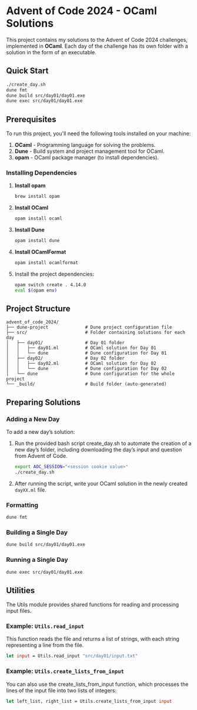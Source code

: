# Advent of Code 2024 - OCaml Solutions

This project contains my solutions to the Advent of Code 2024 challenges, implemented in **OCaml**. Each day of the challenge has its own folder with a solution in the form of an executable.

## Quick Start

```bash
./create_day.sh
dune fmt
dune build src/day01/day01.exe
dune exec src/day01/day01.exe
```

## Prerequisites

To run this project, you'll need the following tools installed on your machine:

1. **OCaml** - Programming language for solving the problems.
2. **Dune** - Build system and project management tool for OCaml.
3. **opam** - OCaml package manager (to install dependencies).

### Installing Dependencies

1. **Install opam**

   ```bash
   brew install opam
   ```

1. **Install OCaml**

   ```bash
   opam install ocaml
   ```

1. **Install Dune**

   ```bash
   opam install dune
   ```

1. **Install OCamlFormat**

   ```bash
   opam install ocamlformat
   ```

1. Install the project dependencies:

   ```bash
   opam switch create . 4.14.0
   eval $(opam env)
   ```

## Project Structure

```
advent_of_code_2024/
├── dune-project              # Dune project configuration file
├── src/                      # Folder containing solutions for each day
│   ├── day01/                # Day 01 folder
│   │   ├── day01.ml          # OCaml solution for Day 01
│   │   └── dune              # Dune configuration for Day 01
│   ├── day02/                # Day 02 folder
│   │   ├── day02.ml          # OCaml solution for Day 02
│   │   └── dune              # Dune configuration for Day 02
│   └── dune                  # Dune configuration for the whole project
└── _build/                   # Build folder (auto-generated)
```

## Preparing Solutions

### Adding a New Day

To add a new day’s solution:

1. Run the provided bash script create_day.sh to automate the creation of a new day’s folder, including downloading the day’s input and question from Advent of Code.

   ```bash
   export AOC_SESSION="<session cookie value>"
   ./create_day.sh
   ```

1. After running the script, write your OCaml solution in the newly created `dayXX.ml` file.

### Formatting

```bash
dune fmt
```

### Building a Single Day

```bash
dune build src/day01/day01.exe
```

### Running a Single Day

```bash
dune exec src/day01/day01.exe
```

## Utilities

The Utils module provides shared functions for reading and processing input files.

### Example: `Utils.read_input`

This function reads the file and returns a list of strings, with each string representing a line from the file.

```ocaml
let input = Utils.read_input "src/day01/input.txt"
```

### Example: `Utils.create_lists_from_input`

You can also use the create_lists_from_input function, which processes the lines of the input file into two lists of integers:

```ocaml
let left_list, right_list = Utils.create_lists_from_input input
```
